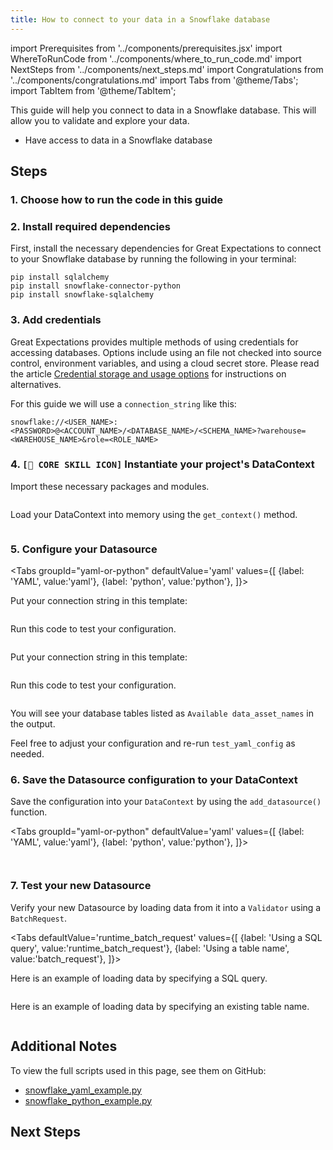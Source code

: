 ```yaml
---
title: How to connect to your data in a Snowflake database
---
```

import Prerequisites from '../components/prerequisites.jsx'
import WhereToRunCode from '../components/where_to_run_code.md'
import NextSteps from '../components/next_steps.md'
import Congratulations from '../components/congratulations.md'
import Tabs from '@theme/Tabs';
import TabItem from '@theme/TabItem';

This guide will help you connect to data in a Snowflake database.
This will allow you to validate and explore your data.

<Prerequisites>

- Have access to data in a Snowflake database

</Prerequisites>

## Steps

### 1. Choose how to run the code in this guide

<WhereToRunCode />

### 2. Install required dependencies

First, install the necessary dependencies for Great Expectations to connect to your Snowflake database by running the following in your terminal:

```console
pip install sqlalchemy
pip install snowflake-connector-python
pip install snowflake-sqlalchemy
```

### 3. Add credentials

Great Expectations provides multiple methods of using credentials for accessing databases.
Options include using an file not checked into source control, environment variables, and using a cloud secret store.
Please read the article [Credential storage and usage options](../advanced/database_credentials) for instructions on alternatives.

For this guide we will use a `connection_string` like this:

```
snowflake://<USER_NAME>:<PASSWORD>@<ACCOUNT_NAME>/<DATABASE_NAME>/<SCHEMA_NAME>?warehouse=<WAREHOUSE_NAME>&role=<ROLE_NAME>
```   

### 4. `[🍏 CORE SKILL ICON]` Instantiate your project's DataContext

Import these necessary packages and modules.

```python file=../../../../integration/code/connecting_to_your_data/database/snowflake_yaml_example.py#L1-L3
```

Load your DataContext into memory using the `get_context()` method.

```python file=../../../../integration/code/connecting_to_your_data/database/snowflake_yaml_example.py#L20
```

### 5. Configure your Datasource

<Tabs
  groupId="yaml-or-python"
  defaultValue='yaml'
  values={[
  {label: 'YAML', value:'yaml'},
  {label: 'python', value:'python'},
  ]}>
  <TabItem value="yaml">

Put your connection string in this template:

```python file=../../../../integration/code/connecting_to_your_data/database/snowflake_yaml_example.py#L22-L36
```
Run this code to test your configuration.
```python file=../../../../integration/code/connecting_to_your_data/database/snowflake_yaml_example.py#L43
```

</TabItem>
<TabItem value="python">

Put your connection string in this template:

```python file=../../../../integration/code/connecting_to_your_data/database/snowflake_python_example.py#L23-L40
```
Run this code to test your configuration.
```python file=../../../../integration/code/connecting_to_your_data/database/snowflake_python_example.py#L44
```

</TabItem>
</Tabs>

You will see your database tables listed as `Available data_asset_names` in the output.

Feel free to adjust your configuration and re-run `test_yaml_config` as needed.

### 6. Save the Datasource configuration to your DataContext

Save the configuration into your `DataContext` by using the `add_datasource()` function.

<Tabs
  groupId="yaml-or-python"
  defaultValue='yaml'
  values={[
  {label: 'YAML', value:'yaml'},
  {label: 'python', value:'python'},
  ]}>
  <TabItem value="yaml">

```python file=../../../../integration/code/connecting_to_your_data/database/snowflake_yaml_example.py#L45
```

</TabItem>
<TabItem value="python">

```python file=../../../../integration/code/connecting_to_your_data/database/snowflake_python_example.py#L46
```

</TabItem>
</Tabs>

### 7. Test your new Datasource

Verify your new Datasource by loading data from it into a `Validator` using a `BatchRequest`.

<Tabs
  defaultValue='runtime_batch_request'
  values={[
  {label: 'Using a SQL query', value:'runtime_batch_request'},
  {label: 'Using a table name', value:'batch_request'},
  ]}>
  <TabItem value="runtime_batch_request">

Here is an example of loading data by specifying a SQL query.

```python file=../../../../integration/code/connecting_to_your_data/database/snowflake_yaml_example.py#L48-L62
```

  </TabItem>

  <TabItem value="batch_request">

Here is an example of loading data by specifying an existing table name.

```python file=../../../../integration/code/connecting_to_your_data/database/snowflake_yaml_example.py#L65-L76
```

  </TabItem>
</Tabs>

<Congratulations />

## Additional Notes

To view the full scripts used in this page, see them on GitHub:

- [snowflake_yaml_example.py](https://github.com/great-expectations/great_expectations/blob/knoxpod/integration/code/connecting_to_your_data/database/snowflake_yaml_example.py)
- [snowflake_python_example.py](https://github.com/great-expectations/great_expectations/blob/knoxpod/integration/code/connecting_to_your_data/database/snowflake_python_example.py)

## Next Steps

<NextSteps />
